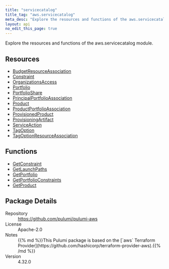 ```yaml
---
title: "servicecatalog"
title_tag: "aws.servicecatalog"
meta_desc: "Explore the resources and functions of the aws.servicecatalog module."
layout: api
no_edit_this_page: true
---
```


<!-- WARNING: this file was generated by Pulumi Docs Generator. -->
<!-- Do not edit by hand unless you're certain you know what you are doing! -->

Explore the resources and functions of the aws.servicecatalog module.

<h2 id="resources">Resources</h2>
<ul class="api">
    <li><a href="budgetresourceassociation" title="BudgetResourceAssociation"><span class="api-symbol api-symbol--resource"></span>BudgetResourceAssociation</a></li>
    <li><a href="constraint" title="Constraint"><span class="api-symbol api-symbol--resource"></span>Constraint</a></li>
    <li><a href="organizationsaccess" title="OrganizationsAccess"><span class="api-symbol api-symbol--resource"></span>OrganizationsAccess</a></li>
    <li><a href="portfolio" title="Portfolio"><span class="api-symbol api-symbol--resource"></span>Portfolio</a></li>
    <li><a href="portfolioshare" title="PortfolioShare"><span class="api-symbol api-symbol--resource"></span>PortfolioShare</a></li>
    <li><a href="principalportfolioassociation" title="PrincipalPortfolioAssociation"><span class="api-symbol api-symbol--resource"></span>PrincipalPortfolioAssociation</a></li>
    <li><a href="product" title="Product"><span class="api-symbol api-symbol--resource"></span>Product</a></li>
    <li><a href="productportfolioassociation" title="ProductPortfolioAssociation"><span class="api-symbol api-symbol--resource"></span>ProductPortfolioAssociation</a></li>
    <li><a href="provisionedproduct" title="ProvisionedProduct"><span class="api-symbol api-symbol--resource"></span>ProvisionedProduct</a></li>
    <li><a href="provisioningartifact" title="ProvisioningArtifact"><span class="api-symbol api-symbol--resource"></span>ProvisioningArtifact</a></li>
    <li><a href="serviceaction" title="ServiceAction"><span class="api-symbol api-symbol--resource"></span>ServiceAction</a></li>
    <li><a href="tagoption" title="TagOption"><span class="api-symbol api-symbol--resource"></span>TagOption</a></li>
    <li><a href="tagoptionresourceassociation" title="TagOptionResourceAssociation"><span class="api-symbol api-symbol--resource"></span>TagOptionResourceAssociation</a></li>
</ul>

<h2 id="functions">Functions</h2>
<ul class="api">
    <li><a href="getconstraint" title="GetConstraint"><span class="api-symbol api-symbol--function"></span>GetConstraint</a></li>
    <li><a href="getlaunchpaths" title="GetLaunchPaths"><span class="api-symbol api-symbol--function"></span>GetLaunchPaths</a></li>
    <li><a href="getportfolio" title="GetPortfolio"><span class="api-symbol api-symbol--function"></span>GetPortfolio</a></li>
    <li><a href="getportfolioconstraints" title="GetPortfolioConstraints"><span class="api-symbol api-symbol--function"></span>GetPortfolioConstraints</a></li>
    <li><a href="getproduct" title="GetProduct"><span class="api-symbol api-symbol--function"></span>GetProduct</a></li>
</ul>

<h2 id="package-details">Package Details</h2>
<dl class="package-details">
	<dt>Repository</dt>
	<dd><a href="https://github.com/pulumi/pulumi-aws">https://github.com/pulumi/pulumi-aws</a></dd>
	<dt>License</dt>
	<dd>Apache-2.0</dd>
	<dt>Notes</dt>
	<dd>{{% md %}}This Pulumi package is based on the [`aws` Terraform Provider](https://github.com/hashicorp/terraform-provider-aws).{{% /md %}}</dd>
	<dt>Version</dt>
	<dd>4.32.0</dd>
</dl>

